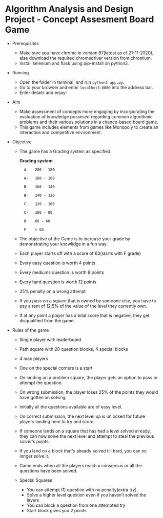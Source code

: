 # Algorithm Analysis and Design Project - Concept Assesment Board Game

- Prerequisites 
    - Make sure you have chrome in version 87(latest as of 21-11-2020), else download the required chromedriver version from chromium.
    - Install selenium and flask using pip-install on python3.

- Running
    - Open the folder in terminal, and run `python3 app.py`.
    - Go to your browser and enter `localhost:8080` into the address bar.
    - Enter details and enjoy!

- Aim
    - Make assessment of concepts more engaging by incorporating the evaluation of knowledge possesed regarding common algorithmic problems and their various solutions in a chance-based board game.
    - This game includes elements from games like Monopoly to create an interactive and competitive environment.

- Objective
    - The game has a Grading system as specified.
        
        **Grading system**

            A    200 - 180

            A-   180 - 160

            B    160 - 140

            B-   140 - 120

            C    120 - 100

            C-   100 - 80

            D    80 - 60

            F    < 60

    - The objective of the Game is to increase your grade by demonstrating your knowlidge in a fun way.
    - Each player starts off with a score of 60(starts with F grade)
    - Every easy question is worth 4 points
    - Every mediums question is worth 8 points
    - Every hard question is worth 12 points
    - 25% penalty on a wrong attempt
    - If you pass on a square that is owned by someone else, you have to pay a rent of 12.5% of the value of the level they currently own.
    - If at any point a player has a total score that is negative, they get disqualified from the game.

- Rules of the game
    - Single player with leaderboard
    - Path square with 20 question blocks, 4 special blocks
    - 4 max players
    - One on the special corners is a start
    - On landing on a problem square, the player gets an option to pass or attempt the question.
    - On wrong submission, the player loses 25% of the points they would have gotten on solving.
    - Initially all the questions available are of easy level.
    - On correct submission, the next level up is unlocked for future players landing here to try and score.
    - If someone lands on a square that has had a level solved already, they can now solve the next level and attempt to steal the previous solver’s points.
    - If you land on a block that's already solved till hard, you can no longer solve it.
    - Game ends when all the players reach a consensus or all the questions have been solved.

    - Special Squares
        - You can attempt (1) question with no penalty(extra try).
        - Solve a higher level question even if you haven’t solved the layers
        - You can block a question from one attempted try
        - Start block gives you 2 points

